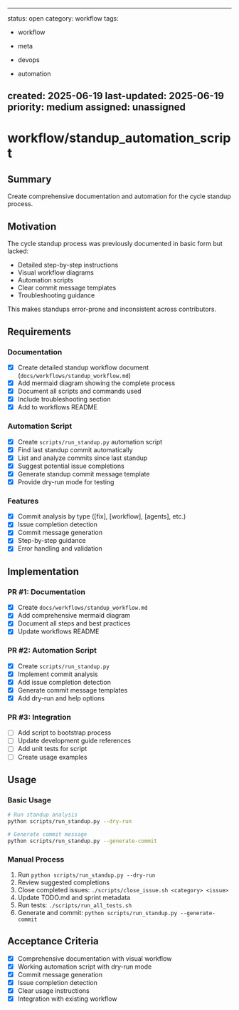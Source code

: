 ------------------------
status: open
category: workflow
tags:

- workflow

- meta

- devops

- automation

created: 2025-06-19
last-updated: 2025-06-19
priority: medium
assigned: unassigned
------------------------
# workflow/standup_automation_script

## Summary

Create comprehensive documentation and automation for the cycle standup process.

## Motivation

The cycle standup process was previously documented in basic form but lacked:
- Detailed step-by-step instructions
- Visual workflow diagrams
- Automation scripts
- Clear commit message templates
- Troubleshooting guidance

This makes standups error-prone and inconsistent across contributors.

## Requirements

### Documentation
- [x] Create detailed standup workflow document (`docs/workflows/standup_workflow.md`)
- [x] Add mermaid diagram showing the complete process
- [x] Document all scripts and commands used
- [x] Include troubleshooting section
- [x] Add to workflows README

### Automation Script
- [x] Create `scripts/run_standup.py` automation script
- [x] Find last standup commit automatically
- [x] List and analyze commits since last standup
- [x] Suggest potential issue completions
- [x] Generate standup commit message template
- [x] Provide dry-run mode for testing

### Features
- [x] Commit analysis by type ([fix], [workflow], [agents], etc.)
- [x] Issue completion detection
- [x] Commit message generation
- [x] Step-by-step guidance
- [x] Error handling and validation

## Implementation

### PR #1: Documentation
- [x] Create `docs/workflows/standup_workflow.md`
- [x] Add comprehensive mermaid diagram
- [x] Document all steps and best practices
- [x] Update workflows README

### PR #2: Automation Script
- [x] Create `scripts/run_standup.py`
- [x] Implement commit analysis
- [x] Add issue completion detection
- [x] Generate commit message templates
- [x] Add dry-run and help options

### PR #3: Integration
- [ ] Add script to bootstrap process
- [ ] Update development guide references
- [ ] Add unit tests for script
- [ ] Create usage examples

## Usage

### Basic Usage
```bash
# Run standup analysis
python scripts/run_standup.py --dry-run

# Generate commit message
python scripts/run_standup.py --generate-commit
```

### Manual Process
1. Run `python scripts/run_standup.py --dry-run`
2. Review suggested completions
3. Close completed issues: `./scripts/close_issue.sh <category> <issue>`
4. Update TODO.md and sprint metadata
5. Run tests: `./scripts/run_all_tests.sh`
6. Generate and commit: `python scripts/run_standup.py --generate-commit`

## Acceptance Criteria
- [x] Comprehensive documentation with visual workflow
- [x] Working automation script with dry-run mode
- [x] Commit message generation
- [x] Issue completion detection
- [x] Clear usage instructions
- [x] Integration with existing workflow